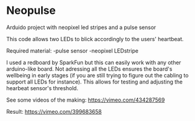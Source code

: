# Neopulse
 Arduido project with neopixel led stripes and a pulse sensor

This code allows two LEDs to blick accordingly to the users' heartbeat.

Required material:
-pulse sensor
-neopixel LEDstripe

I used a redboard by SparkFun but this can easily work with any other arduino-like board.
Not adressing all the LEDs ensures the board's wellbeing in early stages
(if you are still trying to figure out the cabling to support all LEDs for instance).
This allows for testing and adjusting the hearbeat sensor's threshold.


See some videos of the making:
https://vimeo.com/434287569

Result:
https://vimeo.com/399683658
